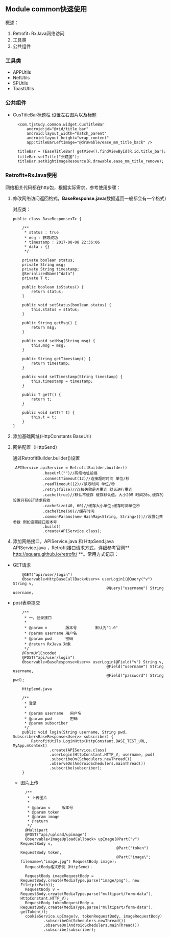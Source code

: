 ## Module common快速使用

概述：  
1. Retrofit+RxJava网络访问  
2. 工具类   
3. 公共组件  

### 工具类
- APPUtils
- NetUtils
- SPUtils
- ToastUtils
	
### 公共组件
- CusTitleBar标题栏
	设置左右图片以及标题	  

		<com.tjstudy.common.widget.CusTitleBar
		    android:id="@+id/title_bar"
		    android:layout_width="match_parent"
		    android:layout_height="wrap_content"
		    app:titleBarLeftImage="@drawable/ease_mm_title_back" /> 
	
		titleBar = (EaseTitleBar) getView().findViewById(R.id.title_bar);
		titleBar.setTitle("张建国");
		titleBar.setRightImageResource(R.drawable.ease_mm_title_remove);
### Retrofit+RxJava使用
网络相关代码都在http包，根据实际需求，参考使用步骤：   
 
1.  修改网络访问返回格式，**BaseResponse.java**(数据返回一般都会有一个格式)    

	对应类：   
 
		public class BaseResponse<T> {

		    /**
		     * status : true
		     * msg : 获取成功
		     * timestamp : 2017-08-08 22:36:06
		     * data : {}
		     */
		
		    private boolean status;
		    private String msg;
		    private String timestamp;
		    @SerializedName("data")
		    private T t;
		
		    public boolean isStatus() {
		        return status;
		    }
		
		    public void setStatus(boolean status) {
		        this.status = status;
		    }
		
		    public String getMsg() {
		        return msg;
		    }
		
		    public void setMsg(String msg) {
		        this.msg = msg;
		    }
		
		    public String getTimestamp() {
		        return timestamp;
		    }
		
		    public void setTimestamp(String timestamp) {
		        this.timestamp = timestamp;
		    }
		
		    public T getT() {
		        return t;
		    }
		
		    public void setT(T t) {
		        this.t = t;
		    }
		}  

2. 添加基础网址(HttpConstants BaseUrl)  
3. 网络配置（HttpSend）  
	
	通过RetrofitBuilder.builder()设置  

		APIService apiService = RetrofitBuilder.builder()
	                .baseUrl("")//网络地址前缀
	                .connectTimeout(12)//连接超时时间 单位/秒
	                .readTimeout(12)//读取时间 单位/秒
	                .retry(false)//连接失败是否重连 默认进行重连
	                .cache(true)//默认不缓存 缓存默认值，大小20M 时间20s,缓存的设置只有GET请求有效
	                .cacheSize(40, 60)//缓存大小单位;缓存时间单位秒
	                .cacheTime(60)//缓存时间
	                .commonParams(new HashMap<String, String>())//设置公共参数 例如设置接口版本号
	                .build()
	                .create(APIService.class);

4. 添加网络接口，APIService.java 和 HttpSend.java  
	APIService.java  ，Retrofit接口请求方式，详细参考官网** http://square.github.io/retrofit/ **。常用方式记录：   

  - GET请求    
	
			@GET("api/user/login")
	    	Observable<HttpBaseCallBack<User>> userLogin1(@Query("v") String v,
                                                 @Query("username") String username, 
  - post表单提交  
  		

			/**
		     * 一，登录接口
		     *
		     * @param v        版本号        默认为"1.0"
		     * @param username 用户名
		     * @param pwd      密码
		     * @return RxJava 对象
		     */
		    @FormUrlEncoded
		    @POST("api/user/login")
		    Observable<BaseResponse<User>> userLogin(@Field("v") String v,
                                                 @Field("username") String username,
                                                 @Field("password") String pwd);
		
			HttpSend.java  

			/**
		     * 登录
		     *
		     * @param username   用户名
		     * @param pwd        密码
		     * @param subscriber
		     */
		    public void login(String username, String pwd, Subscriber<BaseResponse<User>> subscriber) {
		        RetrofitUtils.LoginHttp(HttpConstant.BASE_TEST_URL, MyApp.mContext)
		                .create(APIService.class)
		                .userLogin(HttpConstant.HTTP_V, username, pwd)
		                .subscribeOn(Schedulers.newThread())
		                .observeOn(AndroidSchedulers.mainThread())
		                .subscribe(subscriber);
		    }  

	- 图片上传  
	
			/**
		     * 上传图片
		     *
		     * @param v     版本号
		     * @param token
		     * @param image
		     * @return
		     */
		    @Multipart
		    @POST("api/upload/upimage")
		    Observable<ImageUploadCallback> upImage(@Part("v") RequestBody v,
		                                            @Part("token") RequestBody token,
		                                            @Part("image\"; filename=\"image.jpg") RequestBody image);
			RequestBody格式示例（HttpSend）：    

		    RequestBody imageRequestBody = RequestBody.create(MediaType.parse("image/png"), new File(picPath));
	        RequestBody v = RequestBody.create(MediaType.parse("multipart/form-data"), HttpConstant.HTTP_V);
	        RequestBody tokenRequestBody = RequestBody.create(MediaType.parse("multipart/form-data"), getToken());
	        cookieService.upImage(v, tokenRequestBody, imageRequestBody)
	                .subscribeOn(Schedulers.newThread())
	                .observeOn(AndroidSchedulers.mainThread())
	                .subscribe(subscriber);  
	